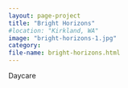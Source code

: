 ```yaml
---
layout: page-project
title: "Bright Horizons"
#location: "Kirkland, WA"
image: "bright-horizons-1.jpg"
category:
file-name: bright-horizons.html
---
```


Daycare